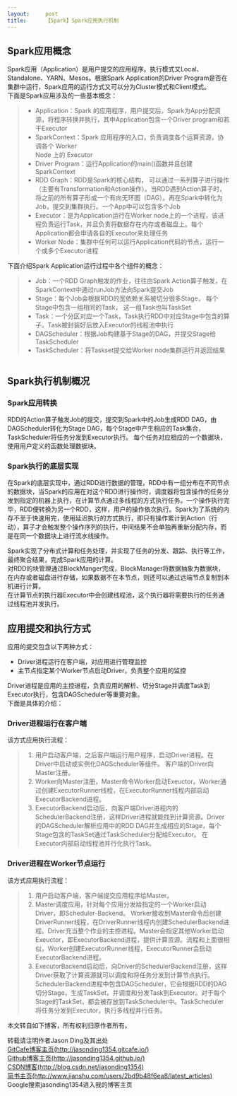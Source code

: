 ```yaml
---
layout:     post
title:      【Spark】Spark应用执行机制
---
```

<div id="article_content" class="article_content clearfix csdn-tracking-statistics" data-pid="blog" data-mod="popu_307" data-dsm="post">
								            <link rel="stylesheet" href="https://csdnimg.cn/release/phoenix/template/css/ck_htmledit_views-f76675cdea.css">
						<div class="htmledit_views" id="content_views">
                
<h2 id="Spark应用概念">Spark应用概念</h2>
<p>Spark应用（Application）是用户提交的应用程序。执行模式又Local、Standalone、YARN、Mesos。根据Spark Application的Driver Program是否在集群中运行，Spark应用的运行方式又可以分为Cluster模式和Client模式。<br>
下面是Spark应用涉及的一些基本概念：</p>
<blockquote>
<ul><li>Application：Spark 的应用程序，用户提交后，Spark为App分配资源，将程序转换并执行，其中Application包含一个Driver program和若干Executor</li><li>SparkContext：Spark 应用程序的入口，负责调度各个运算资源，协调各个 Worker<br>
Node 上的 Executor</li><li>Driver Program：运行Application的main()函数并且创建SparkContext</li><li>RDD Graph：RDD是Spark的核心结构， 可以通过一系列算子进行操作（主要有Transformation和Action操作）。当RDD遇到Action算子时，将之前的所有算子形成一个有向无环图（DAG）。再在Spark中转化为Job，提交到集群执行。一个App中可以包含多个Job</li><li>Executor：是为Application运行在Worker node上的一个进程，该进程负责运行Task，并且负责将数据存在内存或者磁盘上。每个Application都会申请各自的Executor来处理任务</li><li>Worker Node：集群中任何可以运行Application代码的节点，运行一个或多个Executor进程</li></ul></blockquote>
<p>下面介绍Spark Application运行过程中各个组件的概念：</p>
<blockquote>
<ul><li>Job：一个RDD Graph触发的作业，往往由Spark Action算子触发，在SparkContext中通过runJob方法向Spark提交Job</li><li>Stage：每个Job会根据RDD的宽依赖关系被切分很多Stage， 每个Stage中包含一组相同的Task， 这一组Task也叫TaskSet</li><li>Task：一个分区对应一个Task，Task执行RDD中对应Stage中包含的算子。Task被封装好后放入Executor的线程池中执行</li><li>DAGScheduler：根据Job构建基于Stage的DAG，并提交Stage给TaskScheduler</li><li>TaskScheduler：将Taskset提交给Worker node集群运行并返回结果</li></ul></blockquote>
<p><img src="http://7nj1qk.com1.z0.glb.clouddn.com/@/spark/internal/spark_application.jpg" alt=""></p>
<h2 id="Spark执行机制概况"><a href="http://blog.jasonding.top/2015/07/08/Spark/%E3%80%90Spark%E3%80%91Spark%E5%BA%94%E7%94%A8%E6%89%A7%E8%A1%8C%E6%9C%BA%E5%88%B6/#Spark%E6%89%A7%E8%A1%8C%E6%9C%BA%E5%88%B6%E6%A6%82%E5%86%B5" rel="nofollow" class="headerlink" title="Spark执行机制概况"></a>Spark执行机制概况</h2>
<h3 id="Spark应用转换"><a href="http://blog.jasonding.top/2015/07/08/Spark/%E3%80%90Spark%E3%80%91Spark%E5%BA%94%E7%94%A8%E6%89%A7%E8%A1%8C%E6%9C%BA%E5%88%B6/#Spark%E5%BA%94%E7%94%A8%E8%BD%AC%E6%8D%A2" rel="nofollow" class="headerlink" title="Spark应用转换"></a>Spark应用转换</h3>
<p>RDD的Action算子触发Job的提交，提交到Spark中的Job生成RDD DAG，由DAGScheduler转化为Stage DAG，每个Stage中产生相应的Task集合，TaskScheduler将任务分发到Executor执行。 每个任务对应相应的一个数据块，使用用户定义的函数处理数据块。<br><img src="http://7nj1qk.com1.z0.glb.clouddn.com/@/spark/internal/spark_execution1.jpg" alt=""></p>
<h3 id="Spark执行的底层实现"><a href="http://blog.jasonding.top/2015/07/08/Spark/%E3%80%90Spark%E3%80%91Spark%E5%BA%94%E7%94%A8%E6%89%A7%E8%A1%8C%E6%9C%BA%E5%88%B6/#Spark%E6%89%A7%E8%A1%8C%E7%9A%84%E5%BA%95%E5%B1%82%E5%AE%9E%E7%8E%B0" rel="nofollow" class="headerlink" title="Spark执行的底层实现"></a>Spark执行的底层实现</h3>
<p>在Spark的底层实现中，通过RDD进行数据的管理，RDD中有一组分布在不同节点的数据块，当Spark的应用在对这个RDD进行操作时，调度器将包含操作的任务分发到指定的机器上执行，在计算节点通过多线程的方式执行任务。一个操作执行完毕，RDD便转换为另一个RDD，这样，用户的操作依次执行。Spark为了系统的内存不至于快速用完，使用延迟执行的方式执行，即只有操作累计到Action（行动），算子才会触发整个操作序列的执行，中间结果不会单独再重新分配内存，而是在同一个数据块上进行流水线操作。</p>
<p>Spark实现了分布式计算和任务处理，并实现了任务的分发、跟踪、执行等工作，最终聚合结果，完成Spark应用的计算。<br>
对RDD的块管理通过BlockManger完成，BlockManager将数据抽象为数据块，在内存或者磁盘进行存储，如果数据不在本节点，则还可以通过远端节点复制到本机进行计算。<br>
在计算节点的执行器Executor中会创建线程池，这个执行器将需要执行的任务通过线程池并发执行。<br><img src="http://7nj1qk.com1.z0.glb.clouddn.com/@/spark/internal/spark_execution2.jpg" alt=""></p>
<h2 id="应用提交和执行方式"><a href="http://blog.jasonding.top/2015/07/08/Spark/%E3%80%90Spark%E3%80%91Spark%E5%BA%94%E7%94%A8%E6%89%A7%E8%A1%8C%E6%9C%BA%E5%88%B6/#%E5%BA%94%E7%94%A8%E6%8F%90%E4%BA%A4%E5%92%8C%E6%89%A7%E8%A1%8C%E6%96%B9%E5%BC%8F" rel="nofollow" class="headerlink" title="应用提交和执行方式"></a>应用提交和执行方式</h2>
<p>应用的提交包含以下两种方式：</p>
<ul><li>Driver进程运行在客户端，对应用进行管理监控</li><li>主节点指定某个Worker节点启动Driver，负责整个应用的监控</li></ul><p>Driver进程是应用的主控进程，负责应用的解析、切分Stage并调度Task到Executor执行，包含DAGScheduler等重要对象。<br>
下面是具体的介绍：</p>
<h3 id="Driver进程运行在客户端"><a href="http://blog.jasonding.top/2015/07/08/Spark/%E3%80%90Spark%E3%80%91Spark%E5%BA%94%E7%94%A8%E6%89%A7%E8%A1%8C%E6%9C%BA%E5%88%B6/#Driver%E8%BF%9B%E7%A8%8B%E8%BF%90%E8%A1%8C%E5%9C%A8%E5%AE%A2%E6%88%B7%E7%AB%AF" rel="nofollow" class="headerlink" title="Driver进程运行在客户端"></a>Driver进程运行在客户端</h3>
<p><img src="http://7nj1qk.com1.z0.glb.clouddn.com/@/spark/internal/app_submit1.jpg" alt=""><br>
该方式应用执行流程：</p>
<blockquote>
<ol><li>用户启动客户端，之后客户端运行用户程序，启动Driver进程。在Driver中启动或实例化DAGScheduler等组件。 客户端的Driver向Master注册。</li><li>Worker向Master注册，Master命令Worker启动Exeuctor。Worker通过创建ExecutorRunner线程，在ExecutorRunner线程内部启动ExecutorBackend进程。</li><li>ExecutorBackend启动后，向客户端Driver进程内的SchedulerBackend注册，这样Driver进程就能找到计算资源。Driver的DAGScheduler解析应用中的RDD DAG并生成相应的Stage，每个Stage包含的TaskSet通过TaskScheduler分配给Executor。 在Executor内部启动线程池并行化执行Task。</li></ol></blockquote>
<h3 id="Driver进程在Worker节点运行"><a href="http://blog.jasonding.top/2015/07/08/Spark/%E3%80%90Spark%E3%80%91Spark%E5%BA%94%E7%94%A8%E6%89%A7%E8%A1%8C%E6%9C%BA%E5%88%B6/#Driver%E8%BF%9B%E7%A8%8B%E5%9C%A8Worker%E8%8A%82%E7%82%B9%E8%BF%90%E8%A1%8C" rel="nofollow" class="headerlink" title="Driver进程在Worker节点运行"></a>Driver进程在Worker节点运行</h3>
<p><img src="http://7nj1qk.com1.z0.glb.clouddn.com/@/spark/internal/app_submit2.jpg" alt=""><br>
该方式应用执行流程：</p>
<blockquote>
<ol><li>用户启动客户端，客户端提交应用程序给Master。</li><li>Master调度应用，针对每个应用分发给指定的一个Worker启动Driver，即Scheduler-Backend。 Worker接收到Master命令后创建DriverRunner线程，在DriverRunner线程内创建SchedulerBackend进程。Driver充当整个作业的主控进程。Master会指定其他Worker启动Exeuctor，即ExecutorBackend进程，提供计算资源。流程和上面很相似，Worker创建ExecutorRunner线程，ExecutorRunner会启动ExecutorBackend进程。</li><li>ExecutorBackend启动后，向Driver的SchedulerBackend注册，这样Driver获取了计算资源就可以调度和将任务分发到计算节点执行。SchedulerBackend进程中包含DAGScheduler，它会根据RDD的DAG切分Stage，生成TaskSet，并调度和分发Task到Executor。对于每个Stage的TaskSet，都会被存放到TaskScheduler中。TaskScheduler将任务分发到Executor，执行多线程并行任务。</li></ol></blockquote>
<p><span>本文转自如下博客，所有权利归原作者所有。</span></p>
<p><span>转载请注明作者Jason Ding及其出处</span><br><a href="http://jasonding1354.gitcafe.io/" rel="nofollow">GitCafe博客主页(http://jasonding1354.gitcafe.io/)</a><br><a href="http://jasonding1354.github.io/" rel="nofollow">Github博客主页(http://jasonding1354.github.io/)</a><br><a href="http://blog.csdn.net/jasonding1354" rel="nofollow">CSDN博客(http://blog.csdn.net/jasonding1354)</a><br><a href="http://www.jianshu.com/users/2bd9b48f6ea8/latest_articles" rel="nofollow">简书主页(http://www.jianshu.com/users/2bd9b48f6ea8/latest_articles)</a><br><span>Google搜索jasonding1354进入我的博客主页</span></p>
            </div>
                </div>